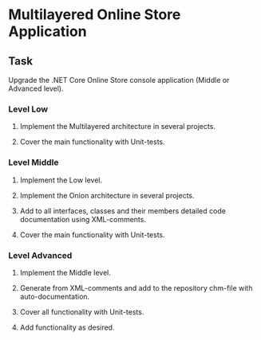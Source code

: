 # Multilayered Online Store Application

## Task

Upgrade the .NET Core Online Store console application (Middle or Advanced level). 

### Level Low 


1. Implement the Multilayered architecture in several projects. 

2. Cover the main functionality with Unit-tests. 


### Level Middle 
 

1. Implement the Low level. 

2. Implement the Onion architecture in several projects. 

3. Add to all interfaces, classes and their members detailed code documentation using XML-comments. 

4. Cover the main functionality with Unit-tests. 

 
### Level Advanced 


1. Implement the Middle level. 

2. Generate from XML-comments and add to the repository chm-file with auto-documentation. 

3. Cover all functionality with Unit-tests. 

4. Add functionality as desired. 

